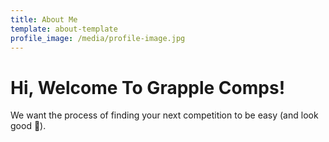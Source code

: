 ```yaml
---
title: About Me
template: about-template
profile_image: /media/profile-image.jpg
---
```


# Hi, Welcome To Grapple Comps!

We want the process of finding your next competition to be easy (and look good 💅).


